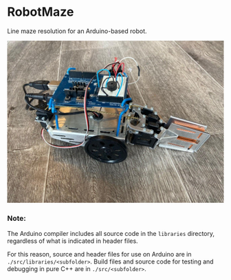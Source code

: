 # RobotMaze
Line maze resolution for an Arduino-based robot.

![Robot](https://github.com/NNiehof/RobotMaze/blob/master/robot.jpg)

### Note:
The Arduino compiler includes all source code in the `libraries` directory,
regardless of what is indicated in header files.

For this reason, source and header files for use on Arduino are in 
`./src/libraries/<subfolder>`.
Build files and source code for testing and debugging in pure C++
are in `./src/<subfolder>`.